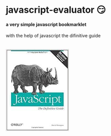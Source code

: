 # javascript-evaluator 😏                                                                                                                                                                                                                                       
#### a very simple javascript bookmarklet 
 
with the help of javascript the difinitive guide<br/><br/><br/>
![difinitive guide](download.jpg)
